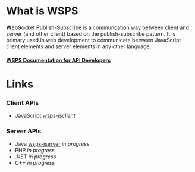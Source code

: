 # What is WSPS
**W**eb**S**ocket **P**ublish-**S**ubscribe is a communcation way between client and server (and other client) based on the publish-subscribe pattern. It is primary used in web development to communicate between JavaScript client elements and server elements in any other language.

#### [WSPS Documentation for API Developers](https://docs.google.com/document/d/1z65cn5PC74BamNzBEvYo6UwqTKxQEhBByh6a12RDuT8/edit?usp=sharing)

# Links
### Client APIs
 + JavaScript [*wsps-jsclient*](https://github.com/vimac001/wsps-jsclient)

### Server APIs
 + Java [wsps-jserver](https://github.com/vimac001/wsps-jserver) *in progress*
 + PHP *in progress*
 + .NET *in progress*
 + C++ *in progress*
